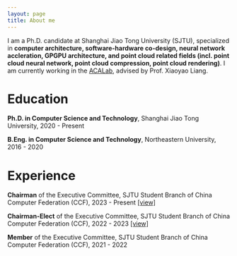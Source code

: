 ```yaml
---
layout: page
title: About me
---
```


I am a Ph.D. candidate at Shanghai Jiao Tong University (SJTU), specialized in **computer architecture, software-hardware co-design, neural network accleration, GPGPU architecture, and point cloud related fields (incl. point cloud neural network, point cloud compression, point cloud rendering)**. I am currently working in the [ACALab](https://acalab.sjtu.edu.cn/CN/Default.aspx), advised by Prof. Xiaoyao Liang.

# Education

**Ph.D. in Computer Science and Technology**, Shanghai Jiao Tong University, 2020 - Present

**B.Eng. in Computer Science and Technology**, Northeastern University, 2016 - 2020

# Experience

**Chairman** of the Executive Committee, SJTU Student Branch of China Computer Federation (CCF), 2023 - Present [[view]](https://www.ccf.org.cn/Chapters/Student_Chapters/SJTU/hyhdzxdt/2023-12-27/811146.shtml)

**Chairman-Elect** of the Executive Committee, SJTU Student Branch of China Computer Federation (CCF), 2022 - 2023 [[view]](https://www.ccf.org.cn/Chapters/Student_Chapters/SJTU/hyhdzxdt/2022-11-14/777306.shtml)

**Member** of the Executive Committee, SJTU Student Branch of China Computer Federation (CCF), 2021 - 2022